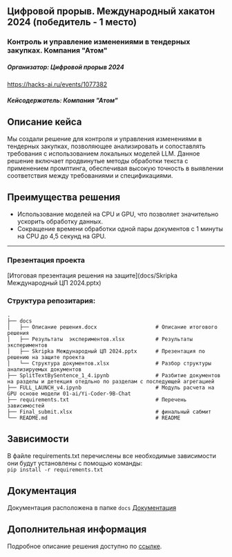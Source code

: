 ## Цифровой прорыв. Международный хакатон 2024 (победитель - 1 место)
### Контроль и управление изменениями в тендерных закупках. Компания "Атом"
##### Организатор: Цифровой прорыв 2024
https://hacks-ai.ru/events/1077382
##### Кейсодержатель: Компания "Атом"

## Описание кейса
Мы создали решение для контроля и управления изменениями в тендерных закупках, позволяющее анализировать и сопоставлять требования с использованием локальных моделей LLM. Данное решение включает продвинутые методы обработки текста с применением промптинга, обеспечивая высокую точность в выявлении соответствия между требованиями и спецификациями.

## Преимущества решения

- Использование моделей на CPU и GPU, что позволяет значительно ускорить обработку данных.
- Сокращение времени обработки одной пары документов с 1 минуты на CPU до 4,5 секунд на GPU.

***
### Презентация проекта
[Итоговая презентация решения на защите](docs/Skripka Международный ЦП 2024.pptx)


### Структура репозитария:
```
.
├── docs
│   ├── Описание решения.docx                   # Описание итогового решения
│   ├── Результаты  экспериментов.xlsx          # Результаты  экспериментов
│   ├── Skripka Международный ЦП 2024.pptx      # Презентация по решению на защите проекта
│   └── Структура документов.xlsx               # Разбор структуры анализируемых документов
├── SplitTextBySentence_1_4.ipynb               # Разбитие документов на разделы и детекция отедльно по разделам с последующей агрегацией
├── FULL_LAUNCH_v4.ipynb                        # Модуль расчета на GPU основе модели 01-ai/Yi-Coder-9B-Chat
├── requirements.txt                            # Перечень зависимостей
├── Final_submit.xlsx                           # финальный сабмит
└── README.md                                   # README   

```
## Зависимости
В файле requirements.txt перечислены все необходимые зависимости они будут установлены с помощью команды:  
```pip install -r requirements.txt```

## Документация 
Документация  расположена в папке ```docs```
[Документация](docs)

## Дополнительная информация
Подробное описание решения доступно по [ссылке](https://docs.google.com/document/d/14I6Dg6L9visXgy657yeqg7ntPKrdW7B3zrYLNjTVPxY/edit?tab=t.0).


